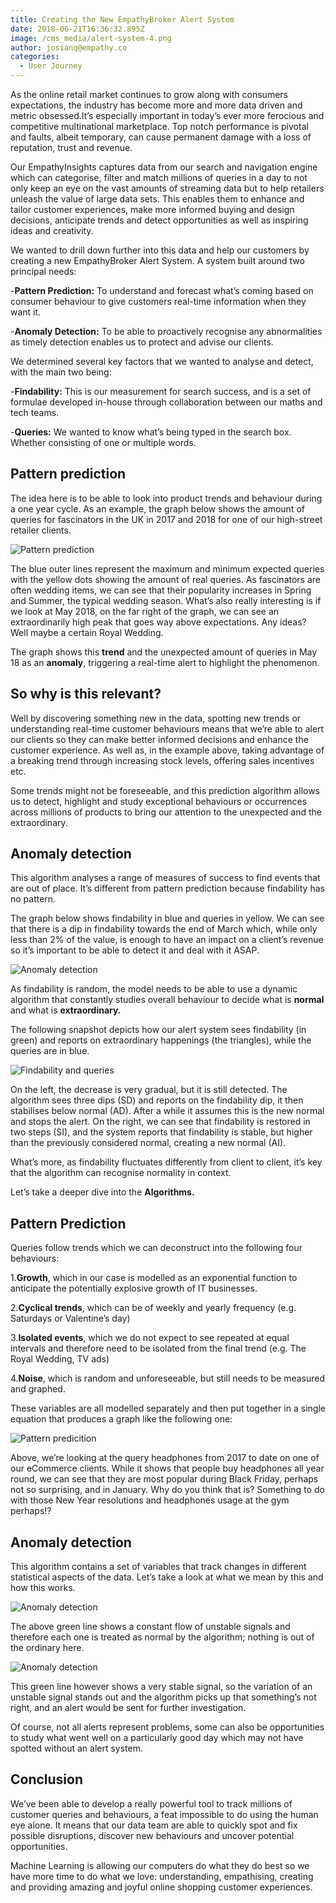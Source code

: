 ```yaml
---
title: Creating the New EmpathyBroker Alert System
date: 2018-06-21T16:36:32.895Z
image: /cms_media/alert-system-4.png
author: josianq@empathy.co
categories:
  - User Journey
---
```

As the online retail market continues to grow along with consumers expectations, the industry has become more and more data driven and metric obsessed.It’s especially important in today’s ever more ferocious and competitive multinational marketplace. Top notch performance is pivotal and faults, albeit temporary, can cause permanent damage with a loss of reputation, trust and revenue.

Our EmpathyInsights captures data from our search and navigation engine which can categorise, filter and match millions of queries in a day to not only keep an eye on the vast amounts of streaming data but to help retailers unleash the value of large data sets. This enables them to enhance and tailor customer experiences, make more informed buying and design decisions, anticipate trends and detect opportunities as well as inspiring ideas and creativity.

We wanted to drill down further into this data and help our customers by creating a new EmpathyBroker Alert System. A system built around two principal needs:

\-**Pattern Prediction:** To understand and forecast what’s coming based on consumer behaviour to give customers real-time information when they want it.

\-**Anomaly Detection:** To be able to proactively recognise any abnormalities as timely detection enables us to protect and advise our clients.

We determined several key factors that we wanted to analyse and detect, with the main two being:

\-**Findability:** This is our measurement for search success, and is a set of formulae developed in-house through collaboration between our maths and tech teams.

\-**Queries:** We wanted to know what’s being typed in the search box. Whether consisting of one or multiple words.

## Pattern prediction

The idea here is to be able to look into product trends and behaviour during a one year cycle. As an example, the graph below shows the amount of queries for fascinators in the UK in 2017 and 2018 for one of our high-street retailer clients.

![Pattern prediction](/cms_media/alert-system-1.png "Pattern prediction")

The blue outer lines represent the maximum and minimum expected queries with the yellow dots showing the amount of real queries. As fascinators are often wedding items, we can see that their popularity increases in Spring and Summer, the typical wedding season. What’s also really interesting is if we look at May 2018, on the far right of the graph, we can see an extraordinarily high peak that goes way above expectations. Any ideas? Well maybe a certain Royal Wedding.

The graph shows this **trend** and the unexpected amount of queries in May 18 as an **anomaly**, triggering a real-time alert to highlight the phenomenon.

## So why is this relevant?

Well by discovering something new in the data, spotting new trends or understanding real-time customer behaviours means that we’re able to alert our clients so they can make better informed decisions and enhance the customer experience. As well as, in the example above, taking advantage of a breaking trend through increasing stock levels, offering sales incentives etc.

Some trends might not be foreseeable, and this prediction algorithm allows us to detect, highlight and study exceptional behaviours or occurrences across millions of products to bring our attention to the unexpected and the extraordinary.

## Anomaly detection

This algorithm analyses a range of measures of success to find events that are out of place. It’s different from pattern prediction because findability has no pattern.

The graph below shows findability in blue and queries in yellow. We can see that there is a dip in findability towards the end of March which, while only less than 2% of the value, is enough to have an impact on a client’s revenue so it’s important to be able to detect it and deal with it ASAP.

![Anomaly detection](/cms_media/alert-system-2.png "Anomaly detection")

As findability is random, the model needs to be able to use a dynamic algorithm that constantly studies overall behaviour to decide what is **normal** and what is **extraordinary.**

The following snapshot depicts how our alert system sees findability (in green) and reports on extraordinary happenings (the triangles), while the queries are in blue.

![Findability and queries](/cms_media/alert-system-3.png "Findability and queries")

On the left, the decrease is very gradual, but it is still detected. The algorithm sees three dips (SD) and reports on the findability dip, it then stabilises below normal (AD). After a while it assumes this is the new normal and stops the alert. On the right, we can see that findability is restored in two steps (SI), and the system reports that findability is stable, but higher than the previously considered normal, creating a new normal (AI).

What’s more, as findability fluctuates differently from client to client, it’s key that the algorithm can recognise normality in context.

Let’s take a deeper dive into the **Algorithms.**

## Pattern Prediction

Queries follow trends which we can deconstruct into the following four behaviours:

1.**Growth**, which in our case is modelled as an exponential function to anticipate the potentially explosive growth of IT businesses.

2.**Cyclical trends**, which can be of weekly and yearly frequency (e.g. Saturdays or Valentine’s day)

3.**Isolated events**, which we do not expect to see repeated at equal intervals and therefore need to be isolated from the final trend (e.g. The Royal Wedding, TV ads)

4.**Noise**, which is random and unforeseeable, but still needs to be measured and graphed.

These variables are all modelled separately and then put together in a single equation that produces a graph like the following one:

![Pattern predicition](/cms_media/alert-system-4.png "Pattern predicition")

Above, we’re looking at the query headphones from 2017 to date on one of our eCommerce clients. While it shows that people buy headphones all year round, we can see that they are most popular during Black Friday, perhaps not so surprising, and in January. Why do you think that is? Something to do with those New Year resolutions and headphones usage at the gym perhaps!?

## Anomaly detection

This algorithm contains a set of variables that track changes in different statistical aspects of the data. Let’s take a look at what we mean by this and how this works.

![Anomaly detection](/cms_media/alert-system-5.png "Anomaly detection")

The above green line shows a constant flow of unstable signals and therefore each one is treated as normal by the algorithm; nothing is out of the ordinary here.

![Anomaly detection](/cms_media/alert-system-6.png "Anomaly detection")

This green line however shows a very stable signal, so the variation of an unstable signal stands out and the algorithm picks up that something’s not right, and an alert would be sent for further investigation.

Of course, not all alerts represent problems, some can also be opportunities to study what went well on a particularly good day which may not have spotted without an alert system.

## Conclusion

We’ve been able to develop a really powerful tool to track millions of customer queries and behaviours, a feat impossible to do using the human eye alone. It means that our data team are able to quickly spot and fix possible disruptions, discover new behaviours and uncover potential opportunities.

Machine Learning is allowing our computers do what they do best so we have more time to do what we love: understanding, empathising, creating and providing amazing and joyful online shopping customer experiences.